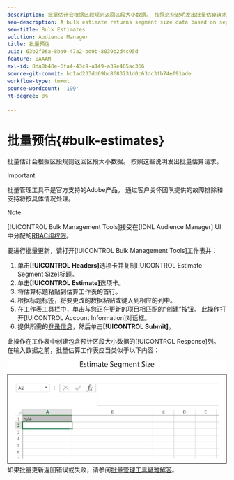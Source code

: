 ```yaml
---
description: 批量估计会根据区段规则返回区段大小数据。 按照这些说明发出批量估算请求。
seo-description: A bulk estimate returns segment size data based on segment rules. Follow these instructions to make a bulk estimate request.
seo-title: Bulk Estimates
solution: Audience Manager
title: 批量预估
uuid: 63b2f06a-8ba0-47a2-bd0b-8039b2d4c95d
feature: BAAAM
exl-id: 8da0b48e-6fa4-43c9-a149-a39e465ac366
source-git-commit: bd1ad233dd69bc8683731d0c63dc3fb74ef91ade
workflow-type: tm+mt
source-wordcount: '199'
ht-degree: 0%

---
```


# 批量预估{#bulk-estimates}

批量估计会根据区段规则返回区段大小数据。 按照这些说明发出批量估算请求。

>[!IMPORTANT]
>
>批量管理工具不是官方支持的Adobe产品。 通过客户关怀团队提供的故障排除和支持将按具体情况处理。

<!-- 

t_bulk_estimates.xml

 -->

>[!NOTE]
>
>[!UICONTROL Bulk Management Tools]接受在[!DNL Audience Manager] UI中分配的[RBAC组权限](../../features/administration/administration-overview.md)。

要进行批量更新，请打开[!UICONTROL Bulk Management Tools]工作表并：

1. 单击&#x200B;**[!UICONTROL Headers]**&#x200B;选项卡并复制[!UICONTROL Estimate Segment Size]标题。
2. 单击&#x200B;**[!UICONTROL Estimate]**&#x200B;选项卡。
3. 将估算标题粘贴到估算工作表的首行。
4. 根据标题标签，将要更改的数据粘贴或键入到相应的列中。
5. 在工作表工具栏中，单击与您正在更新的项目相匹配的“创建”按钮。
此操作打开[!UICONTROL Account Information]对话框。
6. 提供所需的[登录信息](../../reference/bulk-management-tools/bulk-management-intro.md#auth-reqs)，然后单击&#x200B;**[!UICONTROL Submit]**。

此操作在工作表中创建包含预计区段大小数据的[!UICONTROL Response]列。 在输入数据之前，批量估算工作表应当类似于以下内容：

![](assets/estimate.png)
如果批量更新返回错误或失败，请参阅[批量管理工具疑难解答](../../reference/bulk-management-tools/bulk-troubleshooting.md)。
